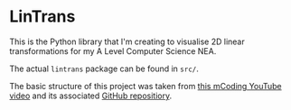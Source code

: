 # LinTrans

This is the Python library that I'm creating to visualise 2D linear transformations for my A Level Computer Science NEA.

The actual `lintrans` package can be found in `src/`.

The basic structure of this project was taken from [this mCoding YouTube video](https://www.youtube.com/watch?v=DhUpxWjOhME) and its associated [GitHub repositiory](https://github.com/mCodingLLC/SlapThatLikeButton-TestingStarterProject).
